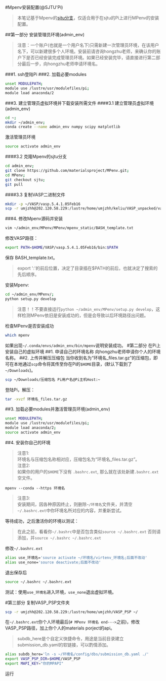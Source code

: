 #Mpenv安装配置(@SJTU'Pi)

>本笔记基于Mpenv的[sjtu分支](https://github.com/materialsproject/MPenv/tree/sjtu)，仅适合用于在sjtu的Pi上进行MPenv的安装配置。

##第一部分 安装管理员环境(admin_env)
>注意：一个账户(也就是一个用户名下)只需新建一次管理员环境，在该用户名下，可以新建很多个人环境。安装前请咨询hongzhu老师，来确认你的账户下是否已经安装完成管理员环境。如果已经安装完毕，请直接进行第二部分最后一步，向hongzhu老师申请环境名。

###1. ssh登陆Pi
###2. 加载必要modules
```sh
unset MODULEPATH;
module use /lustre/usr/modulefiles/pi;
module load anaconda/2
```
###3. 建立管理员虚拟环境并下载安装所需文件
####3.1 建立管理员虚拟环境(admin_env)
```sh
cd ~;
mkdir ~/admin_env;
conda create --name admin_env numpy scipy matplotlib
```
激活管理员环境

```sh
source activate admin_env
```
####3.2 克隆Mpenv的sjtu分支
```sh
cd admin_env;
git clone https://github.com/materialsproject/MPenv.git;
cd MPenv;
git checkout sjtu;
git pull
```
####3.3 复制VASP二进制文件

```sh
mkdir -p ~/VASP/vasp.5.4.1.05Feb16
scp -r umjzhh@202.120.58.229:/lustre/home/umjzhh/keliu/VASP_unpacked/vasp.5.4.1.05Feb16/bin/ ~/VASP/vasp.5.4.1.05Feb16/bin/
```
###4. 修改Mpenv源码并安装
```sh
vim ~/admin_env/MPenv/MPenv/mpenv_static/BASH_template.txt
```
修改VASP路径：
>  

```sh
export PATH=$HOME/VASP/vasp.5.4.1.05Feb16/bin:$PATH
```
保存 BASH\_template.txt。 
>export ':'的前后位置，决定了目录插在$PATH的前后，也就决定了搜索的先后顺序。  

安装Mpenv:

```sh
cd ~/admin_env/MPenv/;
python setup.py develop
```
>注意！！不要直接运行`python ~/admin_env/MPenv/setup.py develop`，这样检测MPenv依旧是安装成功的，但是会导致以后环境路径出问题。

检查MPenv是否安装成功

```sh
which mpenv
```
如果出现`~/.conda/envs/admin_env/bin/mpenv`说明安装成功。
#第二部分 在Pi上安装自己的虚拟环境
##1. 申请自己的环境名称
向hongzhu老师申请你个人的环境名称。
##2. 上传并解压压缩包
当你收到名为“环境名_files.tar.gz”的压缩包，即可在本地通过`scp`命令将其传至你在Pi的`$HOME`目录，(默认下载到了`~/Downloads`)。

```sh
scp ~/Downloads/压缩包名 Pi用户名@Pi主机Host:~
```
登陆Pi，解压：

```sh
tar -xvzf 环境名_files.tar.gz
```
##3. 加载必要modules并激活管理员环境(admin_env)
```sh
unset MODULEPATH;
module use /lustre/usr/modulefiles/pi;
module load anaconda/2;
source activate admin_env
```
##4. 安装你自己的环境
>注意1:  
>环境名与压缩包名称相对应，压缩包名为“环境名_files.tar.gz”。  
>注意2:  
>如果你的用户的`$HOME`下没有 `.bashrc.ext`, 那么就在该处新建`.bashrc.ext`空文件。

```
mpenv --conda --https 环境名
```
>注意3:  
>安装期间，因各种原因终止，则删除`~/环境名`文件夹，并清空`~/.bashrc.ext`中你环境名所对应的内容，并重新尝试。

等待成功，之后激活你的环境以测试：
>在此之前，看看你`~/.bashrc`中是否包含类似`source ~/.bashrc.ext`
>否则请添加，并`source ~/.bashrc ~/.bashrc.ext`

修改`~/.bashrc.ext`

```sh
alias use_环境名='source activate ~/环境名/virtenv_环境名;后面不改动'
alias use_none='source deactivate;后面不改动'
```
退出保存后

```sh
source ~/.bashrc ~/.bashrc.ext
```
测试：使用`use_环境名`进入环境，`use_none`退出虚拟环境。

#第三部分
复制VASP\_PSP文件夹

```sh
scp -r umjzhh@202.120.58.229:/lustre/home/umjzhh/VASP_PSP ~/
```
在`~/.bashrc.ext`你个人环境最后(`# MPenv 环境名 end--->`之前)，修改VASP_PSP路径，加上你个人的materials porject的api。
>subdb_here是个自定义快捷命令，用途是当前目录建立submission\_db.yaml的软链接，可以酌情添加。

```sh
alias subdb_here='ln -s ~/环境名/config/dbs/submission_db.yaml ./'
export VASP_PSP_DIR=$HOME/VASP_PSP
export MAPI_KEY="你的MPAPI"
```
运行